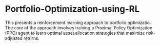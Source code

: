 # Portfolio-Optimization-using-RL
This presents a reinforcement learning approach to portfolio optimizatio. The core of the approach involves training a Proximal Policy Optimization (PPO) agent to learn optimal asset allocation strategies that maximize risk-adjusted returns. 
